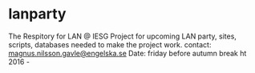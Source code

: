 # lanparty
The Respitory for LAN @ IESG
Project for upcoming LAN party, sites, scripts, databases needed to make the project work.
contact: magnus.nilsson.gavle@engelska.se
Date: friday before autumn break ht 2016 - 
